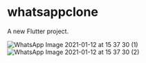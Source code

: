 # whatsappclone

A new Flutter project.


![WhatsApp Image 2021-01-12 at 15 37 30 (1)](https://user-images.githubusercontent.com/42700701/104300314-53361380-54ec-11eb-9c27-90ee6e10d92c.jpeg)
![WhatsApp Image 2021-01-12 at 15 37 30 (2)](https://user-images.githubusercontent.com/42700701/104300319-54674080-54ec-11eb-9598-3ac1dcca8969.jpeg)


